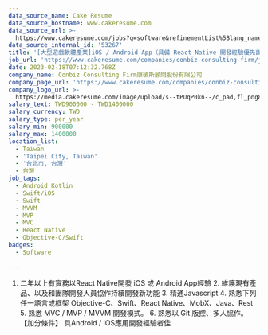 ```yaml
---
data_source_name: Cake Resume
data_source_hostname: www.cakeresume.com
data_source_url: >-
  https://www.cakeresume.com/jobs?q=software&refinementList%5Blang_name%5D%5B0%5D=English&refinementList%5Bsalary_type%5D=per_year&range%5Bsalary_range%5D%5Bmin%5D=1000000&page=2
data_source_internal_id: '53267'
title: '[大型遊戲軟體產業]iOS / Android App（具備 React Native 開發經驗優先面試）'
job_url: 'https://www.cakeresume.com/companies/conbiz-consulting-firm/jobs/c52a24'
date: 2023-02-18T07:12:32.768Z
company_name: Conbiz Consulting Firm康彼斯顧問股份有限公司
company_page_url: 'https://www.cakeresume.com/companies/conbiz-consulting-firm'
company_logo_url: >-
  https://media.cakeresume.com/image/upload/s--tPUqP0kn--/c_pad,fl_png8,h_200,w_200/v1634116095/vsgsbfwlsg1lcvof5ven.png
salary_text: TWD900000 - TWD1400000
salary_currency: TWD
salary_type: per_year
salary_min: 900000
salary_max: 1400000
location_list:
  - Taiwan
  - 'Taipei City, Taiwan'
  - '台北市, 台灣'
  - 台灣
job_tags:
  - Android Kotlin
  - Swift/iOS
  - Swift
  - MVVM
  - MVP
  - MVC
  - React Native
  - Objective-C/Swift
badges:
  - Software

---
```


1. 二年以上有實務以React Native開發 iOS 或 Android App經驗 2. 維護現有產品、以及和團隊開發人員協作持續開發新功能 3. 精通Javascript 4. 熟悉下列任一語言或框架 Objective-C、Swift、React Native、MobX、Java、Rest 5. 熟悉 MVC / MVP / MVVM 開發模式。 6. 熟悉以 Git 版控、多人協作。 【加分條件】 具Android / iOS應用開發經驗者佳